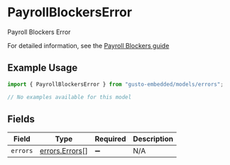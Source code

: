 # PayrollBlockersError

Payroll Blockers Error

For detailed information, see the [Payroll Blockers guide](https://docs.gusto.com/embedded-payroll/docs/payroll-blockers)

## Example Usage

```typescript
import { PayrollBlockersError } from "gusto-embedded/models/errors";

// No examples available for this model
```

## Fields

| Field                                            | Type                                             | Required                                         | Description                                      |
| ------------------------------------------------ | ------------------------------------------------ | ------------------------------------------------ | ------------------------------------------------ |
| `errors`                                         | [errors.Errors](../../models/errors/errors.md)[] | :heavy_minus_sign:                               | N/A                                              |